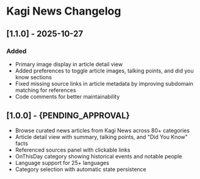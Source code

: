 # Kagi News Changelog

## [1.1.0] - 2025-10-27

### Added

- Primary image display in article detail view
- Added preferences to toggle article images, talking points, and did you know sections
- Fixed missing source links in article metadata by improving subdomain matching for references
- Code comments for better maintainability

## [1.0.0] - {PENDING_APPROVAL}

- Browse curated news articles from Kagi News across 80+ categories
- Article detail view with summary, talking points, and "Did You Know" facts
- Referenced sources panel with clickable links
- OnThisDay category showing historical events and notable people
- Language support for 25+ languages
- Category selection with automatic state persistence
